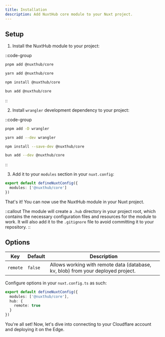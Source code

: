```yaml
---
title: Installation
description: Add NuxtHub core module to your Nuxt project.
---
```



## Setup

1. Install the NuxtHub module to your project:

::code-group

```bash [pnpm]
pnpm add @nuxthub/core
```

```bash [yarn]
yarn add @nuxthub/core
```

```bash [npm]
npm install @nuxthub/core
```

```bash [bun]
bun add @nuxthub/core
```

::

2. Install `wrangler` development dependency to your project:

::code-group

```bash [pnpm]
pnpm add -D wrangler
```

```bash [yarn]
yarn add --dev wrangler
```

```bash [npm]
npm install --save-dev @nuxthub/core
```

```bash [bun]
bun add --dev @nuxthub/core
```

::

3. Add it to your `modules` section in your `nuxt.config`:

```ts [nuxt.config.ts]
export default defineNuxtConfig({
  modules: ['@nuxthub/core']
})
```

That's it! You can now use the NuxtHub module in your Nuxt project.

::callout
The module will create a `.hub` directory in your project root, which contains the necessary configuration files and resources for the module to work. It will also add it to the `.gitignore` file to avoid committing it to your repository.
::

## Options

| Key                   | Default         | Description                                                                                                 |
|-----------------------|-----------------|-------------------------------------------------------------------------------------------------------------|
| `remote`               | `false`         | Allows working with remote data (database, kv, blob) from your deployed project.                                                |

Configure options in your `nuxt.config.ts` as such:

```ts [nuxt.config.ts]
export default defineNuxtConfig({
  modules: ['@nuxthub/core'],
  hub: {
    remote: true
  }
})
```

You're all set! Now, let's dive into connecting to your Cloudflare account and deploying it on the Edge.
